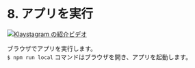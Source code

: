 # 8. アプリを実行

[![Klaystagram の紹介ビデオ](../../../bapp/tutorials/klaystagram/images/klaystagram-video-poster.png)](https://vimeo.com/327033594)

ブラウザでアプリを実行します。\
`$ npm run local` コマンドはブラウザを開き、アプリを起動します。
